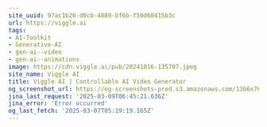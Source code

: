 ```yaml
---
site_uuid: 97ac1b26-d0cb-4889-bf6b-f50d60415b3c
url: https://viggle.ai
tags:
- AI-Toolkit
- Generative-AI
- gen-ai--video
- gen-ai--animations
image: https://cdn.viggle.ai/pub/20241016-135707.jpeg
site_name: Viggle AI
title: Viggle AI | Controllable AI Video Generator
og_screenshot_url: https://og-screenshots-prod.s3.amazonaws.com/1366x768/80/false/eeadb71e9b124f54e2e908ce0275adbc8f7e1b68d2f400e8c9e8b7b72a7b5d78.jpeg
jina_last_request: '2025-03-09T06:45:21.636Z'
jina_error: 'Error occurred'
og_last_fetch: '2025-03-07T05:19:19.165Z'
---
```


